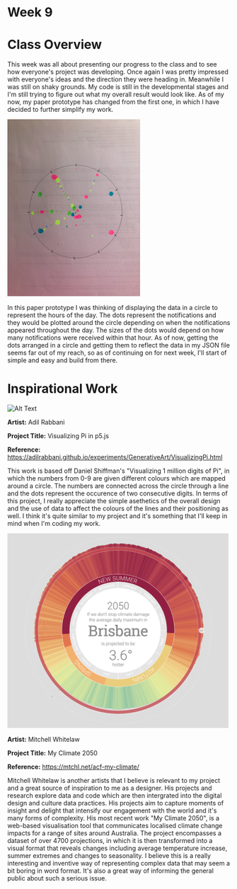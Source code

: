 # Week 9

# Class Overview
This week was all about presenting our progress to the class and to see how everyone's project was developing. Once again I was pretty impressed with everyone's ideas and the direction they were heading in. Meanwhile I was still on shaky grounds. My code is still in the developmental stages and I'm still trying to figure out what my overall result would look like. As of my now, my paper prototype has changed from the first one, in which I have decided to further simplify my work. 

<img src= "https://github.com/aliceyu1111/Slave-to-the-Algorithm/blob/master/Week%209/Screen%20Shot%202020-10-23%20at%204.46.42%20pm.png" width ="300" /> 

In this paper prototype I was thinking of displaying the data in a circle to represent the hours of the day. The dots represent the notifications and they would be plotted around the circle depending on when the notifications appeared throughout the day. The sizes of the dots would depend on how many notifications were received within that hour. As of now, getting the dots arranged in a circle and getting them to reflect the data in my JSON file seems far out of my reach, so as of continuing on for next week, I'll start of simple and easy and build from there. 

# Inspirational Work


![Alt Text](https://media.giphy.com/media/qvRj1gyVapg0kZTPUd/giphy.gif)

**Artist:** Adil Rabbani

**Project Title:** Visualizing Pi in p5.js

**Reference:** https://adilrabbani.github.io/experiments/GenerativeArt/VisualizingPi.html

This work is based off Daniel Shiffman's "Visualizing 1 million digits of Pi", in which the numbers from 0-9 are given different colours which are mapped around a circle. The numbers are connected across the circle through a line and the dots represent the occurence of two consecutive digits. In terms of this project, I really appreciate the simple asethetics of the overall design and the use of data to affect the colours of the lines and their positioning as well. I think it's quite similar to my project and it's something that I'll keep in mind when I'm coding my work. 


<img src= "https://github.com/aliceyu1111/Slave-to-the-Algorithm/blob/master/Week%209/acf-myclimate.png" width ="500" /> 

**Artist:** Mitchell Whitelaw

**Project Title:** My Climate 2050

**Reference:** https://mtchl.net/acf-my-climate/

Mitchell Whitelaw is another artists that I believe is relevant to my project and a great source of inspiration to me as a designer. His projects and research explore data and code which are then intergrated into the digital design and culture data practices. His projects aim to capture moments of insight and delight that intensify our engagement with the world and it's many forms of complexity. His most recent work "My Climate 2050", is a web-based visualisation tool that communicates localised climate change impacts for a range of sites around Australia. The project encompasses a dataset of over 4700 projections, in which it is then transformed into a visual format that reveals changes including average temperature increase, summer extremes and changes to seasonality. I believe this is a really interesting and inventive way of representing complex data that may seem a bit boring in word format. It's also a great way of informing the general public about such a serious issue.  




